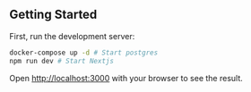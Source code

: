 ## Getting Started

First, run the development server:

```bash
docker-compose up -d # Start postgres
npm run dev # Start Nextjs
```

Open [http://localhost:3000](http://localhost:3000) with your browser to see the result.

